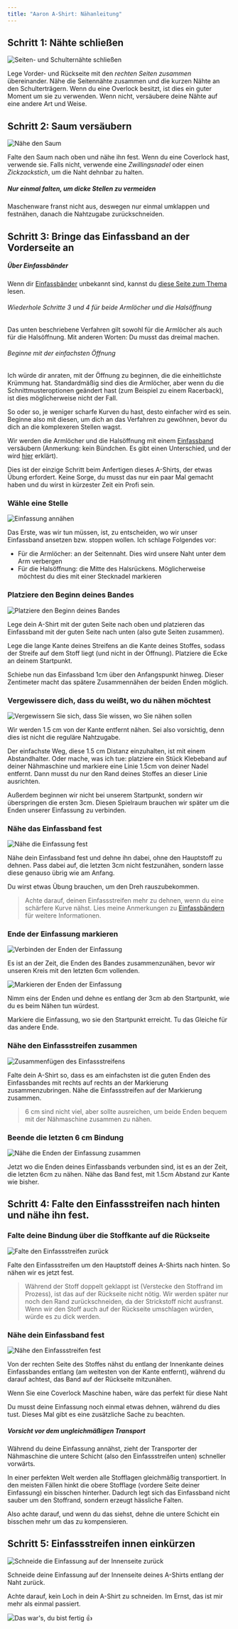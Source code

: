 ```yaml
---
title: "Aaron A-Shirt: Nähanleitung"
---
```


## Schritt 1: Nähte schließen

![Seiten- und Schulternähte schließen](step01.png)

Lege Vorder- und Rückseite mit den _rechten Seiten zusammen_ übereinander. Nähe die Seitennähte zusammen und die kurzen Nähte an den Schulterträgern. Wenn du eine Overlock besitzt, ist dies ein guter Moment um sie zu verwenden. Wenn nicht, versäubere deine Nähte auf eine andere Art und Weise.

## Schritt 2: Saum versäubern

![Nähe den Saum](step02.png)

Falte den Saum nach oben und nähe ihn fest. Wenn du eine Coverlock hast, verwende sie. Falls nicht, verwende eine _Zwillingsnadel_ oder einen _Zickzackstich_, um die Naht dehnbar zu halten.

<Note>

##### Nur einmal falten, um dicke Stellen zu vermeiden

Maschenware franst nicht aus, deswegen nur einmal umklappen und festnähen, danach die Nahtzugabe zurückschneiden.

</Note>

## Schritt 3: Bringe das Einfassband an der Vorderseite an

<Note>

##### Über Einfassbänder

Wenn dir [Einfassbänder](/docs/sewing/knit-binding) unbekannt sind, kannst du [diese Seite zum Thema](/docs/sewing/knit-binding) lesen.

###### Wiederhole Schritte 3 und 4 für beide Armlöcher und die Halsöffnung

Das unten beschriebene Verfahren gilt sowohl für die Armlöcher als auch für die Halsöffnung. Mit anderen Worten: Du musst das dreimal machen.

###### Beginne mit der einfachsten Öffnung

Ich würde dir anraten, mit der Öffnung zu beginnen, die die einheitlichste Krümmung hat. Standardmäßig sind dies die Armlöcher, aber wenn du die Schnittmusteroptionen geändert hast (zum Beispiel zu einem Racerback), ist dies möglicherweise nicht der Fall.

So oder so, je weniger scharfe Kurven du hast, desto einfacher wird es sein. Beginne also mit diesen, um dich an das Verfahren zu gewöhnen, bevor du dich an die komplexeren Stellen wagst.

</Note>

Wir werden die Armlöcher und die Halsöffnung mit einem [Einfassband](/docs/sewing/knit-binding) versäubern (Anmerkung: kein Bündchen. Es gibt einen Unterschied, und der wird [hier](/docs/sewing/knit-binding) erklärt).

<Note>

Dies ist der einzige Schritt beim Anfertigen dieses A-Shirts, der etwas Übung erfordert. Keine Sorge, du musst das nur ein paar Mal gemacht haben und du wirst in kürzester Zeit ein Profi sein.

</Note>

### Wähle eine Stelle

![Einfassung annähen](step03a.png)

Das Erste, was wir tun müssen, ist, zu entscheiden, wo wir unser Einfassband ansetzen bzw. stoppen wollen. Ich schlage Folgendes vor:

- Für die Armlöcher: an der Seitennaht. Dies wird unsere Naht unter dem Arm verbergen
- Für die Halsöffnung: die Mitte des Halsrückens. Möglicherweise möchtest du dies mit einer Stecknadel markieren

### Platziere den Beginn deines Bandes

![Platziere den Beginn deines Bandes](step03b.png)

Lege dein A-Shirt mit der guten Seite nach oben und platzieren das Einfassband mit der guten Seite nach unten (also gute Seiten zusammen).

Lege die lange Kante deines Streifens an die Kante deines Stoffes, sodass der Streife auf dem Stoff liegt (und nicht in der Öffnung). Platziere die Ecke an deinem Startpunkt.

Schiebe nun das Einfassband 1cm über den Anfangspunkt hinweg. Dieser Zentimeter macht das spätere Zusammennähen der beiden Enden möglich.

### Vergewissere dich, dass du weißt, wo du nähen möchtest

![Vergewissern Sie sich, dass Sie wissen, wo Sie nähen sollen](step03c.png)

Wir werden 1.5 cm von der Kante entfernt nähen. Sei also vorsichtig, denn dies ist nicht die reguläre Nahtzugabe.

<Tip>

Der einfachste Weg, diese 1.5 cm Distanz einzuhalten, ist mit einem Abstandhalter.
Oder mache, was ich tue: platziere ein Stück Klebeband auf deiner Nähmaschine und markiere eine Linie 1.5cm von deiner Nadel entfernt.
Dann musst du nur den Rand deines Stoffes an dieser Linie ausrichten.

</Tip>

Außerdem beginnen wir nicht bei unserem Startpunkt, sondern wir überspringen die ersten 3cm. Diesen Spielraum brauchen wir später um die Enden unserer Einfassung zu verbinden.

### Nähe das Einfassband fest

![Nähe die Einfassung fest](step03d.png)

Nähe dein Einfassband fest und dehne ihn dabei, ohne den Hauptstoff zu dehnen. Pass dabei auf, die letzten 3cm nicht festzunähen, sondern lasse diese genauso übrig wie am Anfang.

Du wirst etwas Übung brauchen, um den Dreh rauszubekommen.

> Achte darauf, deinen Einfassstreifen mehr zu dehnen, wenn du eine schärfere Kurve nähst. Lies meine Anmerkungen zu [Einfassbändern](/docs/sewing/knit-binding) für weitere Informationen.

### Ende der Einfassung markieren

![Verbinden der Enden der Einfassung](step03e.png)

Es ist an der Zeit, die Enden des Bandes zusammenzunähen, bevor wir unseren Kreis mit den letzten 6cm vollenden.

![Markieren der Enden der Einfassung](step03f.png)

Nimm eins der Enden und dehne es entlang der 3cm ab den Startpunkt, wie du es beim Nähen tun würdest.

Markiere die Einfassung, wo sie den Startpunkt erreicht. Tu das Gleiche für das andere Ende.

### Nähe den Einfassstreifen zusammen

![Zusammenfügen des Einfassstreifens](step03g.png)

Falte dein A-Shirt so, dass es am einfachsten ist die guten Enden des Einfassbandes mit rechts auf rechts an der Markierung zusammenzubringen. Nähe die Einfassstreifen auf der Markierung zusammen.

> 6 cm sind nicht viel, aber sollte ausreichen, um beide Enden bequem mit der Nähmaschine zusammen zu nähen.

### Beende die letzten 6 cm Bindung

![Nähe die Enden der Einfassung zusammen](step03h.png)

Jetzt wo die Enden deines Einfassbands verbunden sind, ist es an der Zeit, die letzten 6cm zu nähen. Nähe das Band fest, mit 1.5cm Abstand zur Kante wie bisher.

## Schritt 4: Falte den Einfassstreifen nach hinten und nähe ihn fest.

### Falte deine Bindung über die Stoffkante auf die Rückseite

![Falte den Einfassstreifen zurück](step04a.png)

Falte den Einfassstreifen um den Hauptstoff deines A-Shirts nach hinten. So nähen wir es jetzt fest.

> Während der Stoff doppelt geklappt ist (Verstecke den Stoffrand im Prozess), ist das auf der Rückseite nicht nötig. Wir werden später nur noch den Rand zurückschneiden, da der Strickstoff nicht ausfranst. Wenn wir den Stoff auch auf der Rückseite umschlagen würden, würde es zu dick werden.

### Nähe dein Einfassband fest

![Nähe den Einfassstreifen fest](step04b.png)

Von der rechten Seite des Stoffes nähst du entlang der Innenkante deines Einfassbandes entlang (am weitesten von der Kante entfernt), während du darauf achtest, das Band auf der Rückseite mitzunähen.

<Note>

Wenn Sie eine Coverlock Maschine haben, wäre das perfekt für diese Naht

</Note>

Du musst deine Einfassung noch einmal etwas dehnen, während du dies tust. Dieses Mal gibt es eine zusätzliche Sache zu beachten.

<Note>

##### Vorsicht vor dem ungleichmäßigen Transport

Während du deine Einfassung annähst, zieht der Transporter der Nähmaschine die untere Schicht (also den Einfassstreifen unten) schneller vorwärts.

In einer perfekten Welt werden alle Stofflagen gleichmäßig transportiert.
In den meisten Fällen hinkt die obere Stofflage (vordere Seite deiner Einfassung) ein bisschen hinterher.
Dadurch legt sich das Einfassband nicht sauber um den Stoffrand, sondern erzeugt hässliche Falten.

Also achte darauf, und wenn du das siehst, dehne die untere Schicht ein bisschen mehr um das zu kompensieren.

</Note>

## Schritt 5: Einfassstreifen innen einkürzen

![Schneide die Einfassung auf der Innenseite zurück](step05.png)

Schneide deine Einfassung auf der Innenseite deines A-Shirts entlang der Naht zurück.

<Note>

Achte darauf, kein Loch in dein A-Shirt zu schneiden. Im Ernst, das ist mir mehr als einmal passiert.

</Note>

![Das war's, du bist fertig 👍](finished.gif)
